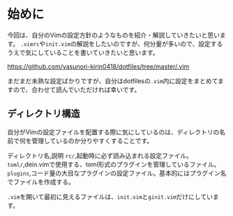 # 始めに

今回は、自分のVimの設定方針のようなものを紹介・解説していきたいと思います。
`.vimrc`や`init.vim`の解説をしたいのですが、何分量が多いので、設定するうえで気にしていることを書いていきたいと思います。

https://github.com/yasunori-kirin0418/dotfiles/tree/master/.vim

まだまだ未熟な設定ばかりですが、自分はdotfilesの`.vim`内に設定をまとめてますので、合わせて読んでいただければ幸いです。


## ディレクトリ構造

自分がVimの設定ファイルを配置する際に気にしているのは、ディレクトリの名前で何を管理しているのか分りやすくすることです。

ディレクトリ名,説明
`rc/`,起動時に必ず読み込まれる設定ファイル。
`toml/`,dein.vimで使用する、toml形式のプラグインを管理しているファイル。
`plugins`,コード量の大目なプラグインの設定ファイル。基本的にはプラグイン名でファイルを作成する。

`.vim`を開いて最初に見えるファイルは、`init.vim`と`ginit.vim`だけにしています。
